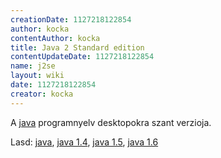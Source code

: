 ```yaml
---
creationDate: 1127218122854 
author: kocka 
contentAuthor: kocka 
title: Java 2 Standard edition 
contentUpdateDate: 1127218122854 
name: j2se 
layout: wiki 
date: 1127218122854 
creator: kocka 
---
```

A [java](java.html) programnyelv desktopokra szant verzioja.

Lasd: [java](java.html), [java 1.4](java%201.4.html), [java 1.5](java%201.5.html), [java 1.6](java%201.6.html)
